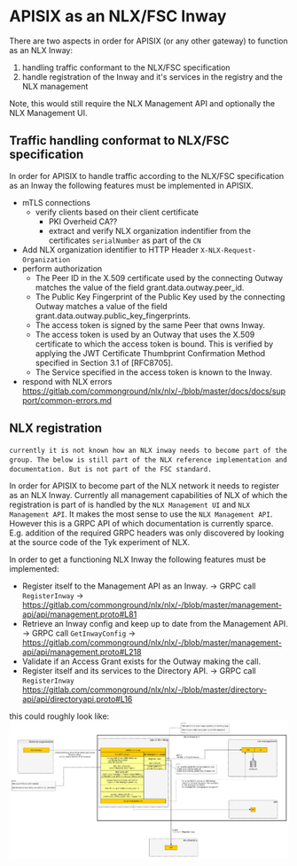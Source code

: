 # APISIX as an NLX/FSC Inway

There are two aspects in order for APISIX (or any other gateway) to function as an NLX Inway:
1) handling traffic conformant to the NLX/FSC specification
2) handle registration of the Inway and it's services in the registry and the NLX management

Note, this would still require the NLX Management API and optionally the NLX Management UI. 


## Traffic handling conformat to NLX/FSC specification

In order for APISIX to handle traffic according to the NLX/FSC specification as an Inway the following features must be implemented in APISIX.

- mTLS connections 
    - verify clients based on their client certificate 
        - PKI Overheid CA??
        - extract and verify NLX organization indentifier from the certificates `serialNumber` as part of the `CN` 
- Add NLX organization identifier to HTTP Header `X-NLX-Request-Organization` 
- perform authorization
    - The Peer ID in the X.509 certificate used by the connecting Outway matches the value of the field grant.data.outway.peer_id.
    - The Public Key Fingerprint of the Public Key used by the connecting Outway matches a value of the field grant.data.outway.public_key_fingerprints.
    - The access token is signed by the same Peer that owns Inway.
    - The access token is used by an Outway that uses the X.509 certificate to which the access token is bound. This is verified by applying the JWT Certificate Thumbprint Confirmation Method specified in Section 3.1 of [RFC8705].
    - The Service specified in the access token is known to the Inway.
- respond with NLX errors https://gitlab.com/commonground/nlx/nlx/-/blob/master/docs/docs/support/common-errors.md 

## NLX registration
`currently it is not known how an NLX inway needs to become part of the group. The below is still part of the NLX reference implementation and documentation. But is not part of the FSC standard.` 

In order for APISIX to become part of the NLX network it needs to register as an NLX Inway. Currently all management capabilities of NLX of which the registration is part of is handled by the `NLX Management UI` and `NLX Management API`. It makes the most sense to use the `NLX Management API`.  
However this is a GRPC API of which documentation is currently sparce. E.g. addition of the required GRPC headers was only discovered by looking at the source code of the Tyk experiment of NLX.

In order to get a functioning NLX Inway the following features must be implemented:
- Register itself to the Management API as an Inway. -> GRPC call `RegisterInway` -> https://gitlab.com/commonground/nlx/nlx/-/blob/master/management-api/api/management.proto#L81
- Retrieve an Inway config and keep up to date from the Management API. -> GRPC call `GetInwayConfig` -> https://gitlab.com/commonground/nlx/nlx/-/blob/master/management-api/api/management.proto#L218
- Validate if an Access Grant exists for the Outway making the call. 
- Register itself and its services to the Directory API. -> GRPC call `RegisterInway` https://gitlab.com/commonground/nlx/nlx/-/blob/master/directory-api/api/directoryapi.proto#L16

this could roughly look like:
![nlx phase 1 integration with APISIX](../diagrams/nlx-phase1v2.png)

